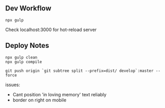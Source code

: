 ## Dev Workflow
```
npx gulp
```
Check localhost:3000 for hot-reload server

## Deploy Notes
```
npx gulp clean
npx gulp compile
```

```
git push origin `git subtree split --prefix=dist/ develop`:master --force
```

issues:
* Cant position 'in loving memory' text reliably
* border on right on mobile

